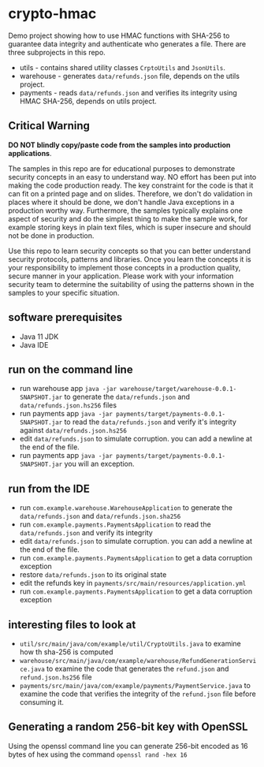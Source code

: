 # crypto-hmac

Demo project showing how to use HMAC functions with SHA-256 to guarantee data integrity 
and authenticate who generates a file. There are three subprojects in this repo.

* utils - contains shared utility classes `CrptoUtils` and `JsonUtils`.  
* warehouse - generates `data/refunds.json` file, depends on the utils project. 
* payments -  reads `data/refunds.json` and verifies its integrity using HMAC SHA-256, depends 
on utils project.

## Critical Warning

**DO NOT blindly copy/paste code from the samples into production applications**. 

The samples in this repo are for educational purposes to demonstrate security concepts in an easy
to understand way. NO effort has been put into making the code production ready. The key 
constraint for the code is that it can fit on a printed page and on slides. Therefore, we don't do 
validation in places where it should be done, we don't handle Java exceptions in a production worthy
way. Furthermore, the samples typically explains one aspect of security and do the simplest thing
to make the sample work, for example storing keys in plain text files, which is super insecure and
should not be done in production.

Use this repo to learn security concepts so that you can better understand security protocols,
patterns and libraries. Once you learn the concepts it is your responsibility to implement those
concepts in a production quality, secure manner in your application. Please work with your 
information security team to determine the suitability of using the patterns shown in the 
samples to your specific situation.

## software prerequisites 

* Java 11 JDK 
* Java IDE 

## run on the command line

* run warehouse app `java -jar warehouse/target/warehouse-0.0.1-SNAPSHOT.jar` to generate the 
  `data/refunds.json` and `data/refunds.json.hs256` files
* run payments app `java -jar payments/target/payments-0.0.1-SNAPSHOT.jar` to read the 
  `data/refunds.json` and verify it's integrity  against  `data/refunds.json.hs256`
* edit `data/refunds.json` to simulate corruption. you can add a newline at the end of the file.
* run payments app `java -jar payments/target/payments-0.0.1-SNAPSHOT.jar` you will an exception. 

## run from the IDE 

* run `com.example.warehouse.WarehouseApplication` to generate the `data/refunds.json` and `data/refunds.json.sha256`
* run `com.example.payments.PaymentsApplication` to read the `data/refunds.json` and verify its integrity 
* edit `data/refunds.json` to simulate corruption. you can add a newline at the end of the file.
* run `com.example.payments.PaymentsApplication` to get a data corruption exception 
* restore `data/refunds.json` to its original state
* edit the refunds key in `payments/src/main/resources/application.yml`
* run `com.example.payments.PaymentsApplication` to get a data corruption exception 

## interesting files to look at 

* `util/src/main/java/com/example/util/CryptoUtils.java` to examine how th sha-256 is computed
* `warehouse/src/main/java/com/example/warehouse/RefundGenerationService.java` to examine the code
that generates the `refund.json` and `refund.json.hs256` file
* `payments/src/main/java/com/example/payments/PaymentService.java` to examine the code that 
 verifies the integrity of the `refund.json` file before consuming it.

## Generating a random 256-bit key with OpenSSL

Using the openssl command line you can generate 256-bit encoded as  16 bytes of hex using the 
command `openssl rand -hex 16`
